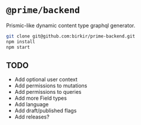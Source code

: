 # `@prime/backend`

Prismic-like dynamic content type graphql generator.

```bash
git clone git@github.com:birkir/prime-backend.git
npm install
npm start
```

## TODO

 - Add optional user context
 - Add permissions to mutations
 - Add permissions to queries
 - Add more Field types
 - Add language
 - Add draft/published flags
 - Add releases?
